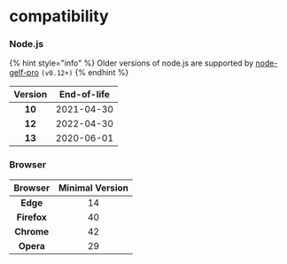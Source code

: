# compatibility

### Node.js

{% hint style="info" %}
Older versions of node.js are supported by [node-gelf-pro](https://github.com/kkamkou/node-gelf-pro) `(v0.12+)`
{% endhint %}

| Version | End-of-life |
| :---: | :---: |
| **10** | 2021-04-30 |
| **12** | 2022-04-30 |
| **13** | 2020-06-01 |

### Browser

| Browser | Minimal Version |
| :---: | :---: |
| **Edge** | 14 |
| **Firefox** | 40 |
| **Chrome** | 42 |
| **Opera** | 29 |



